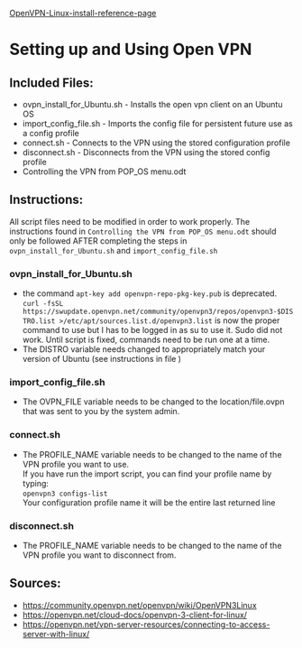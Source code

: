 [OpenVPN-Linux-install-reference-page](https://community.openvpn.net/openvpn/wiki/OpenVPN3Linux)
# Setting up and Using Open VPN

## Included Files:
* ovpn_install_for_Ubuntu.sh - Installs the open vpn client on an Ubuntu OS
* import_config_file.sh - Imports the config file for persistent future use as a config profile
* connect.sh - Connects to the VPN using the stored configuration profile
* disconnect.sh - Disconnects from the VPN using the stored config profile
* Controlling the VPN from POP_OS menu.odt

## Instructions:
All script files need to be modified in order to work properly.
The instructions found in `Controlling the VPN from POP_OS menu.odt` should only be followed AFTER completing the steps in `ovpn_install_for_Ubuntu.sh` and `import_config_file.sh`

### ovpn_install_for_Ubuntu.sh
* the command `apt-key add openvpn-repo-pkg-key.pub` is deprecated. `curl -fsSL https://swupdate.openvpn.net/community/openvpn3/repos/openvpn3-$DISTRO.list >/etc/apt/sources.list.d/openvpn3.list` is now the proper command to use but I has to be logged in as su to use it.  Sudo did not work.  Until script is fixed, commands need to be run one at a time.
* The DISTRO variable needs changed to appropriately match your version of Ubuntu (see instructions in file
)

### import_config_file.sh
* The OVPN_FILE variable needs to be changed to the location/file.ovpn that was sent to you by the system admin.


### connect.sh
* The PROFILE_NAME variable needs to be changed to the name of the VPN profile you want to use.  
If you have run the import script, you can find your profile name by typing:  
`openvpn3 configs-list`  
Your configuration profile name it will be the entire last returned line

### disconnect.sh
* The PROFILE_NAME variable needs to be changed to the name of the VPN profile you want to disconnect from.

## Sources:
* https://community.openvpn.net/openvpn/wiki/OpenVPN3Linux
* https://openvpn.net/cloud-docs/openvpn-3-client-for-linux/
* https://openvpn.net/vpn-server-resources/connecting-to-access-server-with-linux/
